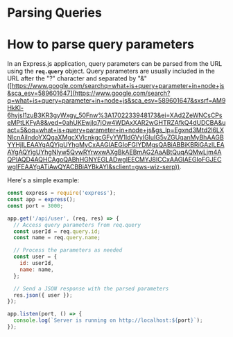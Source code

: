 # Parsing Queries

# How to parse query parameters

In an Express.js application, query parameters can be parsed from the URL using the **`req.query`** object. Query parameters are usually included in the URL after the "?" character and separated by "&" ([https://www.google.com/searchq=what+is+query+parameter+in+node+js&sca_esv=589601647](https://www.google.com/search?q=what+is+query+parameter+in+node+js&sca_esv=589601647&sxsrf=AM9HkKl-6hyjsI1zuB3KR3gyWxgy_50Fnw%3A1702233948173&ei=XAd2ZeWNCsCPseMPtLKFyA8&ved=0ahUKEwjlq7jOw4WDAxXAR2wGHTRZAfkQ4dUDCBA&uact=5&oq=what+is+query+parameter+in+node+js&gs_lp=Egxnd3Mtd2l6LXNlcnAiIndoYXQgaXMgcXVlcnkgcGFyYW1ldGVyIGluIG5vZGUganMyBhAAGBYYHjILEAAYgAQYigUYhgMyCxAAGIAEGIoFGIYDMgsQABiABBiKBRiGAzILEAAYgAQYigUYhgNIyw5QvwRYrwxwAXgBkAEBmAG2AaABtQuqAQMwLjm4AQPIAQD4AQHCAgoQABhHGNYEGLADwgIEECMYJ8ICCxAAGIAEGIoFGJECwgIFEAAYgATiAwQYACBBiAYBkAYI&sclient=gws-wiz-serp)).

 Here's a simple example:

```jsx
const express = require('express');
const app = express();
const port = 3000;

app.get('/api/user', (req, res) => {
  // Access query parameters from req.query
  const userId = req.query.id;
  const name = req.query.name;

  // Process the parameters as needed
  const user = {
    id: userId,
    name: name,
  };

  // Send a JSON response with the parsed parameters
  res.json({ user });
});

app.listen(port, () => {
  console.log(`Server is running on http://localhost:${port}`);
});
```